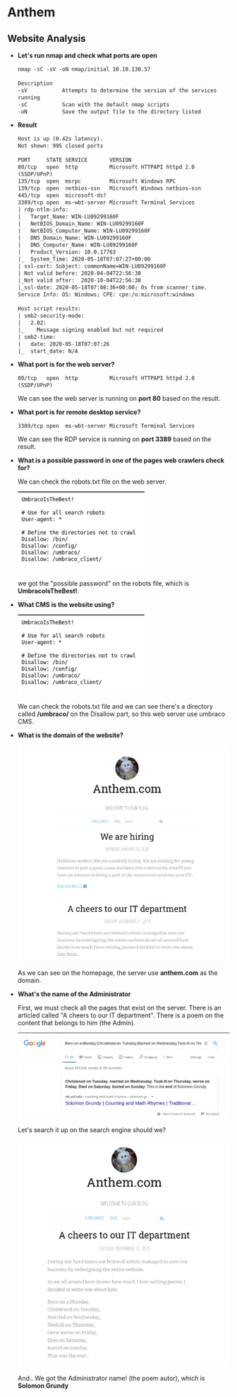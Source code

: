 # Anthem

## Website Analysis

+ **Let's run nmap and check what ports are open**
  ```
  nmap -sC -sV -oN nmap/initial 10.10.130.57

  Description
  -sV			Attempts to determine the version of the services running
  -sC			Scan with the default nmap scripts
  -oN			Save the output file to the directory listed
  ```
+ **Result**
  ```
  Host is up (0.42s latency).
  Not shown: 995 closed ports

  PORT     STATE SERVICE       VERSION
  80/tcp   open  http          Microsoft HTTPAPI httpd 2.0 (SSDP/UPnP)
  135/tcp  open  msrpc         Microsoft Windows RPC
  139/tcp  open  netbios-ssn   Microsoft Windows netbios-ssn
  445/tcp  open  microsoft-ds?
  3389/tcp open  ms-wbt-server Microsoft Terminal Services
  | rdp-ntlm-info: 
  |   Target_Name: WIN-LU09299160F
  |   NetBIOS_Domain_Name: WIN-LU09299160F
  |   NetBIOS_Computer_Name: WIN-LU09299160F
  |   DNS_Domain_Name: WIN-LU09299160F
  |   DNS_Computer_Name: WIN-LU09299160F
  |   Product_Version: 10.0.17763
  |_  System_Time: 2020-05-18T07:07:27+00:00
  | ssl-cert: Subject: commonName=WIN-LU09299160F
  | Not valid before: 2020-04-04T22:56:38
  |_Not valid after:  2020-10-04T22:56:38
  |_ssl-date: 2020-05-18T07:08:36+00:00; 0s from scanner time.
  Service Info: OS: Windows; CPE: cpe:/o:microsoft:windows

  Host script results:
  | smb2-security-mode: 
  |   2.02: 
  |_    Message signing enabled but not required
  | smb2-time: 
  |   date: 2020-05-18T07:07:26
  |_  start_date: N/A
  ```
+ **What port is for the web server?**

  ```
  80/tcp   open  http          Microsoft HTTPAPI httpd 2.0 (SSDP/UPnP)
  ```
  We can see the web server is running on **port 80** based on the result.
  
+ **What port is for remote desktop service?**
  ```
  3389/tcp open  ms-wbt-server Microsoft Terminal Services
  ```
  We can see the RDP service is running on **port 3389** based on the result.
  
+ **What is a possible password in one of the pages web crawlers check for?**
  
  We can check the robots.txt file on the web server.
  
  ![1]
  
  we got the "possible password" on the robots file, which is **UmbracoIsTheBest!**.

+ **What CMS is the website using?**
  
  ![1]
 
  We can check the robots.txt file and we can see there's a directory called **/umbraco/** on the Disallow part, so this web server use umbraco CMS.

+ **What is the domain of the website?**
  
  ![2]
  
  As we can see on the homepage, the server use **anthem.com** as the domain.

+ **What's the name of the Administrator**

  First, we must check all the pages that exist on the server.  There is an articled called "A cheers to our IT department". There is a poem on the content that belongs to him (the Admin). 
  
  ![3]
  
  Let's search it up on the search engine should we?
  
  ![4]
  
  And.. We got the Administrator name! (the poem autor), which is **Solomon Grundy**
  
  
  
[1]:./images/robots.png
[2]:./images/homepage.png
[3]:./images/search.png
[4]:./images/poem.png

